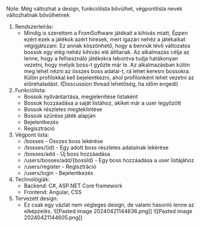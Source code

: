 Note: Még változhat a design, funkciólista bővülhet, végpontlista nevek változhatnak bővülhetnek
1. Rendszerleírás: 
	- Mindig is szerettem a FromSoftware játékait a kihívás miatt, Éppen ezért ezek a játékok azért híresek, mert igazán nehéz a játékaikat végigjátszani. Ez annak köszönhető, hogy a bennük lévő változatos bossok egy elég nehéz kihívás elé állítanak. Az alkalmazás célja az lenne, hogy a felhasználó játékokra lebontva tudja hatákonyan vezetni, hogy melyik boss-t győzte már le. Az alkalmazásban külön meg lehet nézni az összes boss adatai-t, rá lehet keresni bossokra. Külön profilokkal kell bejelentkezni, ahol profilonként lehet vezetni az előrehaladást. (Disscussion thread lehetőség, ha időm engedi)
2. Funkciólista: 
	- Bossok nyilvántartása, megjelenítése listaként
	- Bossok hozzáadása a saját listához, akiket már a user legyőzött
	- Bossok részletes megteklintése
	- Bossok szűrése játék alapján
	- Bejelentkezés
	- Regisztráció
3. Végpont lista:
	- /bosses - Összes boss lekérése
	- /bosses/{id} - Egy adott boss részletes adatainak lekérése
	- /bosses/add - Új boss hozzáadása
	- /users/bosses/add/{bossId} - Egy boss hozzáadása a user listájához
	- /users/register - Regisztráció
	- /users/login - Bejelentkezés
4. Technológiák:
	- Backend: C#, ASP.NET Core framework
	- Frontend: Angular, CSS
5. Tervezett design:
	 - Ez csak egy vázlat nem végleges design, de valami hasonló lenne az elképzelés.
	 ![[Pasted image 20240421144636.png]]
	 ![[Pasted image 20240421144605.png]]
